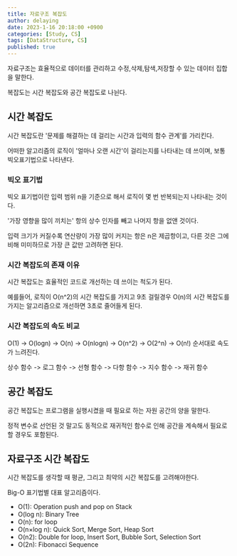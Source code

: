 ```yaml
---
title: 자료구조 복잡도
author: delaying
date: 2023-1-16 20:18:00 +0900
categories: [Study, CS]
tags: [DataStructure, CS]
published: true
---
```


자료구조는 효율적으로 데이터를 관리하고 수정,삭제,탐색,저장할 수 있는 데이터 집합을 말한다.

복잡도는 시간 복잡도와 공간 복잡도로 나뉜다.

## 시간 복잡도
시간 복잡도란 '문제를 해결하는 데 걸리는 시간과 입력의 함수 관계'를 가리킨다.

어떠한 알고리즘의 로직이 '얼마나 오랜 시간'이 걸리는지를 나타내는 데 쓰이며, 보통 빅오표기법으로 나타낸다.


### 빅오 표기법
빅오 표기법이란 입력 범위 n을 기준으로 해서 로직이 몇 번 반복되는지 나타내는 것이다.

'가장 영향을 많이 끼치는' 항의 상수 인자를 빼고 나머지 항을 없앤 것이다.

입력 크기가 커질수록 연산량이 가장 많이 커지는 항은 n은 제곱항이고, 다른 것은 그에 비해 미미하므로 가장 큰 값만 고려하면 된다.


### 시간 복잡도의 존재 이유
시간 복잡도는 효율적인 코드로 개선하는 데 쓰이는 척도가 된다.

예를들어, 로직이 O(n^2)의 시간 복잡도를 가지고 9초 걸릴경우 O(n)의 시간 복잡도를 가지는 알고리즘으로 개선하면 3초로 줄어들게 된다.


### 시간 복잡도의 속도 비교
O(1) -> O(logn) -> O(n) -> O(nlogn) -> O(n^2) -> O(2^n) -> O(n!) 순서대로 속도가 느려진다.

상수 함수 -> 로그 함수 -> 선형 함수 -> 다항 함수 -> 지수 함수 -> 재귀 함수


## 공간 복잡도
공간 복잡도는 프로그램을 실행시켰을 때 필요로 하는 자원 공간의 양을 말한다.

정적 변수로 선언된 것 말고도 동적으로 재귀적인 함수로 인해 공간을 계속해서 필요로 할 경우도 포함된다.


## 자료구조 시간 복잡도
시간 복잡도를 생각할 때 평균, 그리고 최약의 시간 복잡도를 고려해야한다.


Big-O 표기법별 대표 알고리즘이다.
- O(1): Operation push and pop on Stack
- O(log n): Binary Tree
- O(n): for loop
- O(n×log n): Quick Sort, Merge Sort, Heap Sort
- O(n2): Double for loop, Insert Sort, Bubble Sort, Selection Sort
- O(2n): Fibonacci Sequence
